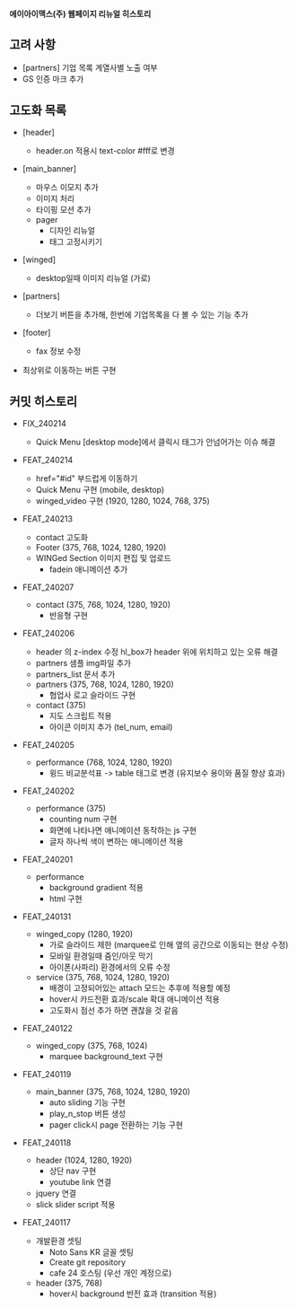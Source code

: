 #### 에이아이맥스(주) 웹페이지 리뉴얼 히스토리

## 고려 사항
  * [partners] 기업 목록 계열사별 노출 여부
  * GS 인증 마크 추가

## 고도화 목록
  * [header]
    * header.on 적용시 text-color #fff로 변경

  * [main_banner]
    * 마우스 이모지 추가
    * 이미지 처리
    * 타이핑 모션 추가
    * pager
      * 디자인 리뉴얼
      * 태그 고정시키기
  
  * [winged]
    * desktop일때 이미지 리뉴얼 (가로)
  
  * [partners]
    * 더보기 버튼을 추가해, 한번에 기업목록을 다 볼 수 있는 기능 추가 

  * [footer]
    * fax 정보 수정

  * 최상위로 이동하는 버튼 구현

## 커밋 히스토리
  * FIX_240214
    * Quick Menu [desktop mode]에서 클릭시 태그가 안넘어가는 이슈 해결

  * FEAT_240214
    * href="#id" 부드럽게 이동하기 
    * Quick Menu 구현 (mobile, desktop)
    * winged_video 구현 (1920, 1280, 1024, 768, 375)

  * FEAT_240213
    * contact 고도화
    * Footer (375, 768, 1024, 1280, 1920)
    * WINGed Section 이미지 편집 및 업로드
      * fadein 애니메이션 추가

  * FEAT_240207
    * contact (375, 768, 1024, 1280, 1920)
      * 반응형 구현

  * FEAT_240206
    * header 의 z-index 수정
      hl_box가 header 위에 위치하고 있는 오류 해결
    * partners 샘플 img파일 추가
    * partners_list 문서 추가
    * partners (375, 768, 1024, 1280, 1920)
      * 협업사 로고 슬라이드 구현
    * contact (375)
      * 지도 스크립트 적용
      * 아이콘 이미지 추가 (tel_num, email)

  * FEAT_240205
    * performance (768, 1024, 1280, 1920)
      * 윙드 비교분석표 -> table 태그로 변경 (유지보수 용이와 품질 향상 효과)

  * FEAT_240202
    * performance (375)
      * counting num 구현
      * 화면에 나타나면 애니메이션 동작하는 js 구현
      * 글자 하나씩 색이 변하는 애니메이션 적용

  * FEAT_240201
    * performance
      * background gradient 적용
      * html 구현

  * FEAT_240131
    * winged_copy (1280, 1920)
      * 가로 슬라이드 제한 (marquee로 인해 옆의 공간으로 이동되는 현상 수정)
      * 모바일 환경일때 줌인/아웃 막기
      * 아이폰(사파리) 환경에서의 오류 수정
    * service (375, 768, 1024, 1280, 1920)
      * 배경이 고정되어있는 attach 모드는 추후에 적용할 예정
      * hover시 카드전환 효과/scale 확대 애니메이션 적용
      * 고도화시 점선 추가 하면 괜찮을 것 같음

  * FEAT_240122
    * winged_copy (375, 768, 1024)
      * marquee background_text 구현 

  * FEAT_240119
    * main_banner (375, 768, 1024, 1280, 1920)
      * auto sliding 기능 구현
      * play_n_stop 버튼 생성
      * pager click시 page 전환하는 기능 구현
    
  * FEAT_240118
    * header (1024, 1280, 1920)
      * 상단 nav 구현
      * youtube link 연결
    * jquery 연결
    * slick slider script 적용
      
  * FEAT_240117
    * 개발환경 셋팅
      * Noto Sans KR 글꼴 셋팅
      * Create git repository
      * cafe 24 호스팅 (우선 개인 계정으로) 
    * header (375, 768)
      * hover시 background 반전 효과 (transition 적용)
